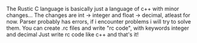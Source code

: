 The Rustic C language is basically just a language of c++ with minor changes...
The changes are int -> integer and float -> decimal, atleast for now.
Parser probably has errors, if i encounter problems i will try to solve them.
You can create .rc files and write "rc code", with keywords integer and decimal
Just write rc code like c++ and that's it!
